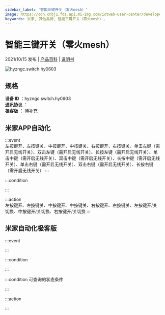 ```yaml
---
sidebar_label: '智能三键开关（零火mesh）'
image: https://cdn.cnbj1.fds.api.mi-img.com/iotweb-user-center/developer_1679068737260FxHCUlbl.png?GalaxyAccessKeyId=AKVGLQWBOVIRQ3XLEW&Expires=9223372036854775807&Signature=3FQE0v7FGgCPxZSdyofNz8xiydY=
keywords: 米家, 其他品牌, 智能三键开关（零火mesh）, 
---
```

# 智能三键开关（零火mesh）

2021/10/15 发布 | [产品百科](https://home.mi.com/webapp/content/baike/product/index.html?model=hyzngc.switch.hy0603/) | [说明书](https://home.mi.com/views/introduction.html?model=hyzngc.switch.hy0603&region=cn)

![hyzngc.switch.hy0603](https://cdn.cnbj1.fds.api.mi-img.com/iotweb-user-center/developer_1679068737260FxHCUlbl.png?GalaxyAccessKeyId=AKVGLQWBOVIRQ3XLEW&Expires=9223372036854775807&Signature=3FQE0v7FGgCPxZSdyofNz8xiydY=)

## 规格  
> 
**设备 ID** ：hyzngc.switch.hy0603  
**通讯协议** ：  
**极客版**  ： 待补充 


## 米家APP自动化  

:::event  
左按键开、左按键关、中按键开、中按键关、右按键开、右按键关、单击左键（需开启无线开关）、双击左键（需开启无线开关）、长按左键（需开启无线开关）、单击中键（需开启无线开关）、双击中键（需开启无线开关）、长按中键（需开启无线开关）、单击右键（需开启无线开关）、双击右键（需开启无线开关）、长按右键（需开启无线开关）
:::

:::condition  

:::

:::action   
左按键开、左按键关、中按键开、中按键关、右按键开、右按键关、左按键开/关切换、中按键开/关切换、右按键开/关切换
:::

## 米家自动化极客版  

:::event  

:::

:::condition  

:::

:::condition 可查询的状态条件  

:::

:::action  

:::

        
